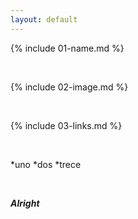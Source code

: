 ```yaml
---
layout: default
---
```


{% include 01-name.md %}

<br>

{% include 02-image.md %}

<br>

{% include 03-links.md %}

<br>

*uno
*dos
*trece

<br>

_**Alright**_
